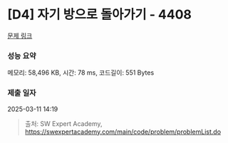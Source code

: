 # [D4] 자기 방으로 돌아가기 - 4408 

[문제 링크](https://swexpertacademy.com/main/code/problem/problemDetail.do?contestProbId=AWNcJ2sapZMDFAV8) 

### 성능 요약

메모리: 58,496 KB, 시간: 78 ms, 코드길이: 551 Bytes

### 제출 일자

2025-03-11 14:19



> 출처: SW Expert Academy, https://swexpertacademy.com/main/code/problem/problemList.do